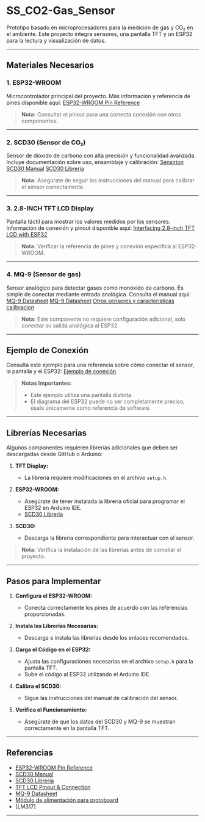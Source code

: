 # SS_CO2-Gas_Sensor

Prototipo basado en microprocesadores para la medición de gas y CO₂ en el ambiente. Este proyecto integra sensores, una pantalla TFT y un ESP32 para la lectura y visualización de datos.

---

## **Materiales Necesarios**

### **1. ESP32-WROOM**
Microcontrolador principal del proyecto. Más información y referencia de pines disponible aquí:
[ESP32-WROOM Pin Reference](https://lastminuteengineers.com/esp32-pinout-reference/)

> **Nota:** Consultar el pinout para una correcta conexión con otros componentes.

---

### **2. SCD30 (Sensor de CO₂)**
Sensor de dióxido de carbono con alta precisión y funcionalidad avanzada. Incluye documentación sobre uso, ensamblaje y calibración:
[Sensirion SCD30 Manual](https://sensirion.com/products/catalog/SCD30)
[SCD30 Libreria](https://github.com/Sensirion/arduino-i2c-scd30/tree/master/pinouts)

> **Nota:** Asegúrate de seguir las instrucciones del manual para calibrar el sensor correctamente.

---

### **3. 2.8-INCH TFT LCD Display**
Pantalla táctil para mostrar los valores medidos por los sensores. Información de conexión y pinout disponible aquí:
[Interfacing 2.8-inch TFT LCD with ESP32](https://electropeak.com/learn/interfacing-2-8-inch-tft-lcd-touch-screen-with-esp32/)

> **Nota:** Verificar la referencia de pines y conexión específica al ESP32-WROOM.

---

### **4. MQ-9 (Sensor de gas)**
Sensor analógico para detectar gases como monóxido de carbono. Es simple de conectar mediante entrada analógica. Consulta el manual aquí:
[MQ-9 Datasheet](https://www.pololu.com/file/0J314/MQ9.pdf)
[MQ-9 Datasheet](https://www.electronicoscaldas.com/datasheet/MQ-9_Hanwei.pdf?srsltid=AfmBOoqJuYeODnqje9ZiwBc63UbbHD0YJeurQ5MU0pAK_PhJCSdb5fEC)
[Otros sensores y caracteristicas](https://www.luisllamas.es/arduino-detector-gas-mq/)
[calibracion](https://electropeak.com/learn/how-to-calibrate-and-use-mq9-gas-sensor-w-arduino/)

> **Nota:** Este componente no requiere configuración adicional, solo conectar su salida analógica al ESP32.

---

## **Ejemplo de Conexión**
Consulta este ejemplo para una referencia sobre cómo conectar el sensor, la pantalla y el ESP32:
[Ejemplo de conexión](https://www.14core.com/wiring-senserion-scd30-co2-sensor-in-esp32-tft-display/)

> **Notas Importantes:**
> - Este ejemplo utiliza una pantalla distinta. 
> - El diagrama del ESP32 puede no ser completamente preciso; úsalo únicamente como referencia de software.

---

## **Librerías Necesarias**

Algunos componentes requieren librerías adicionales que deben ser descargadas desde GitHub o Arduino:

1. **TFT Display:**
   - La librería requiere modificaciones en el archivo `setup.h`.
   
2. **ESP32-WROOM:**
   - Asegúrate de tener instalada la librería oficial para programar el ESP32 en Arduino IDE.
   - [SCD30 Libreria](https://github.com/Sensirion/arduino-i2c-scd30/tree/master/pinouts)
   
3. **SCD30:**
   - Descarga la librería correspondiente para interactuar con el sensor.

> **Nota:** Verifica la instalación de las librerías antes de compilar el proyecto.

---

## **Pasos para Implementar**
1. **Configura el ESP32-WROOM:**
   - Conecta correctamente los pines de acuerdo con las referencias proporcionadas.
   
2. **Instala las Librerías Necesarias:**
   - Descarga e instala las librerías desde los enlaces recomendados.
   
3. **Carga el Código en el ESP32:**
   - Ajusta las configuraciones necesarias en el archivo `setup.h` para la pantalla TFT.
   - Sube el código al ESP32 utilizando el Arduino IDE.

4. **Calibra el SCD30:**
   - Sigue las instrucciones del manual de calibración del sensor.

5. **Verifica el Funcionamiento:**
   - Asegúrate de que los datos del SCD30 y MQ-9 se muestran correctamente en la pantalla TFT.

---

## **Referencias**
- [ESP32-WROOM Pin Reference](https://lastminuteengineers.com/esp32-pinout-reference/)
- [SCD30 Manual](https://sensirion.com/products/catalog/SCD30)
- [SCD30 Libreria](https://github.com/Sensirion/arduino-i2c-scd30/tree/master/pinouts)
- [TFT LCD Pinout & Connection](https://electropeak.com/learn/interfacing-2-8-inch-tft-lcd-touch-screen-with-esp32/)
- [MQ-9 Datasheet](https://www.pololu.com/file/0J314/MQ9.pdf)
- [Módulo de alimentación para protoboard](https://www.steren.com.mx/modulo-de-alimentacion-para-protoboard.html)
- [LM317]
---